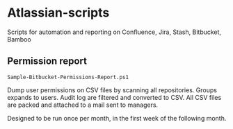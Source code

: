 # Atlassian-scripts
Scripts for automation and reporting on Confluence, Jira, Stash, Bitbucket, Bamboo


## Permission report

`Sample-Bitbucket-Permissions-Report.ps1`

Dump user permissions on CSV files by scanning all repositories. Groups expands to users.
Audit log are filtered and converted to CSV.
All CSV files are packed and attached to a mail sent to managers.

Designed to be run once per month, in the first week of the following month.
